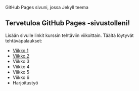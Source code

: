 GitHub Pages sivuni, jossa Jekyll teema
## Tervetuloa GitHub Pages -sivustolleni!
Lisään sivulle linkit kurssin tehtäviin viikoittain.
Täältä löytyvät tehtäväpalaukset:
- [Viikko 1](index.html)
- [Viikko 2](vko2tehtava.md)
- Viikko 3
- Viikko 4
- Viikko 5
- Viikko 6
- Harjoitustyö

